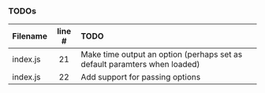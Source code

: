 ### TODOs
| Filename | line # | TODO
|:------|:------:|:------
| index.js | 21 | Make time output an option (perhaps set as default paramters when loaded)
| index.js | 22 | Add support for passing options